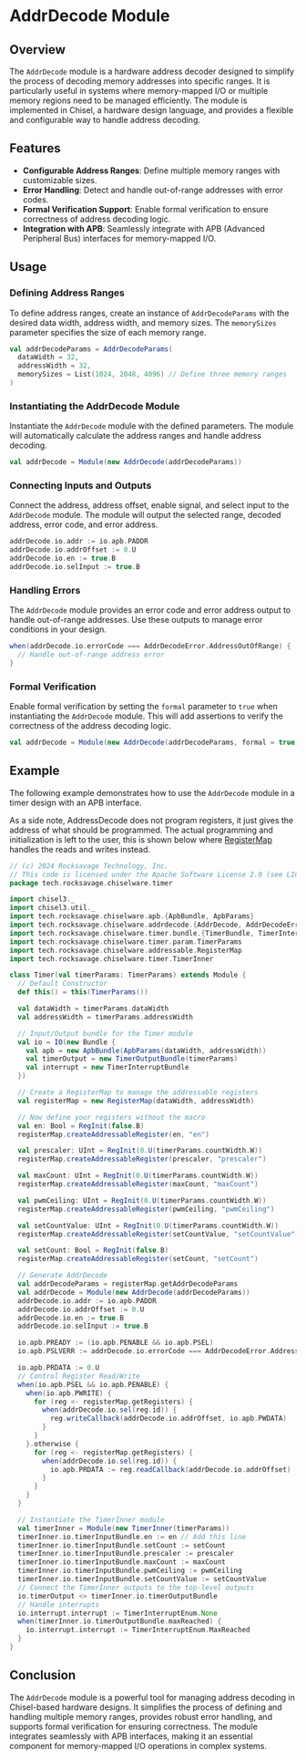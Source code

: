# AddrDecode Module

## Overview

The `AddrDecode` module is a hardware address decoder designed to simplify the process of decoding memory addresses into
specific ranges. It is particularly useful in systems where memory-mapped I/O or multiple memory regions need to be
managed efficiently. The module is implemented in Chisel, a hardware design language, and provides a flexible and
configurable way to handle address decoding.

## Features

- **Configurable Address Ranges**: Define multiple memory ranges with customizable sizes.
- **Error Handling**: Detect and handle out-of-range addresses with error codes.
- **Formal Verification Support**: Enable formal verification to ensure correctness of address decoding logic.
- **Integration with APB**: Seamlessly integrate with APB (Advanced Peripheral Bus) interfaces for memory-mapped I/O.

## Usage

### Defining Address Ranges

To define address ranges, create an instance of `AddrDecodeParams` with the desired data width, address width, and
memory sizes. The `memorySizes` parameter specifies the size of each memory range.

```scala
val addrDecodeParams = AddrDecodeParams(
  dataWidth = 32,
  addressWidth = 32,
  memorySizes = List(1024, 2048, 4096) // Define three memory ranges
)
```

### Instantiating the AddrDecode Module

Instantiate the `AddrDecode` module with the defined parameters. The module will automatically calculate the address
ranges and handle address decoding.

```scala
val addrDecode = Module(new AddrDecode(addrDecodeParams))
```

### Connecting Inputs and Outputs

Connect the address, address offset, enable signal, and select input to the `AddrDecode` module. The module will output
the selected range, decoded address, error code, and error address.

```scala
addrDecode.io.addr := io.apb.PADDR
addrDecode.io.addrOffset := 0.U
addrDecode.io.en := true.B
addrDecode.io.selInput := true.B
```

### Handling Errors

The `AddrDecode` module provides an error code and error address output to handle out-of-range addresses. Use these
outputs to manage error conditions in your design.

```scala
when(addrDecode.io.errorCode === AddrDecodeError.AddressOutOfRange) {
  // Handle out-of-range address error
}
```

### Formal Verification

Enable formal verification by setting the `formal` parameter to `true` when instantiating the `AddrDecode` module. This
will add assertions to verify the correctness of the address decoding logic.

```scala
val addrDecode = Module(new AddrDecode(addrDecodeParams, formal = true))
```

## Example

The following example demonstrates how to use the `AddrDecode` module in a timer design with an APB interface.

As a side note, AddressDecode does not program registers, it just gives the address of what should be programmed. The
actual programming and initialization is left to the user, this is shown below
where [RegisterMap](https://github.com/The-Chiselers/registermap) handles the reads and writes instead.

```scala
// (c) 2024 Rocksavage Technology, Inc.
// This code is licensed under the Apache Software License 2.0 (see LICENSE.MD)
package tech.rocksavage.chiselware.timer

import chisel3._
import chisel3.util._
import tech.rocksavage.chiselware.apb.{ApbBundle, ApbParams}
import tech.rocksavage.chiselware.addrdecode.{AddrDecode, AddrDecodeError, AddrDecodeParams}
import tech.rocksavage.chiselware.timer.bundle.{TimerBundle, TimerInterruptBundle, TimerInterruptEnum, TimerOutputBundle}
import tech.rocksavage.chiselware.timer.param.TimerParams
import tech.rocksavage.chiselware.addressable.RegisterMap
import tech.rocksavage.chiselware.timer.TimerInner

class Timer(val timerParams: TimerParams) extends Module {
  // Default Constructor
  def this() = this(TimerParams())

  val dataWidth = timerParams.dataWidth
  val addressWidth = timerParams.addressWidth

  // Input/Output bundle for the Timer module
  val io = IO(new Bundle {
    val apb = new ApbBundle(ApbParams(dataWidth, addressWidth))
    val timerOutput = new TimerOutputBundle(timerParams)
    val interrupt = new TimerInterruptBundle
  })

  // Create a RegisterMap to manage the addressable registers
  val registerMap = new RegisterMap(dataWidth, addressWidth)

  // Now define your registers without the macro
  val en: Bool = RegInit(false.B)
  registerMap.createAddressableRegister(en, "en")

  val prescaler: UInt = RegInit(0.U(timerParams.countWidth.W))
  registerMap.createAddressableRegister(prescaler, "prescaler")

  val maxCount: UInt = RegInit(0.U(timerParams.countWidth.W))
  registerMap.createAddressableRegister(maxCount, "maxCount")

  val pwmCeiling: UInt = RegInit(0.U(timerParams.countWidth.W))
  registerMap.createAddressableRegister(pwmCeiling, "pwmCeiling")

  val setCountValue: UInt = RegInit(0.U(timerParams.countWidth.W))
  registerMap.createAddressableRegister(setCountValue, "setCountValue")

  val setCount: Bool = RegInit(false.B)
  registerMap.createAddressableRegister(setCount, "setCount")

  // Generate AddrDecode
  val addrDecodeParams = registerMap.getAddrDecodeParams
  val addrDecode = Module(new AddrDecode(addrDecodeParams))
  addrDecode.io.addr := io.apb.PADDR
  addrDecode.io.addrOffset := 0.U
  addrDecode.io.en := true.B
  addrDecode.io.selInput := true.B

  io.apb.PREADY := (io.apb.PENABLE && io.apb.PSEL)
  io.apb.PSLVERR := addrDecode.io.errorCode === AddrDecodeError.AddressOutOfRange

  io.apb.PRDATA := 0.U
  // Control Register Read/Write
  when(io.apb.PSEL && io.apb.PENABLE) {
    when(io.apb.PWRITE) {
      for (reg <- registerMap.getRegisters) {
        when(addrDecode.io.sel(reg.id)) {
          reg.writeCallback(addrDecode.io.addrOffset, io.apb.PWDATA)
        }
      }
    }.otherwise {
      for (reg <- registerMap.getRegisters) {
        when(addrDecode.io.sel(reg.id)) {
          io.apb.PRDATA := reg.readCallback(addrDecode.io.addrOffset)
        }
      }
    }
  }

  // Instantiate the TimerInner module
  val timerInner = Module(new TimerInner(timerParams))
  timerInner.io.timerInputBundle.en := en // Add this line
  timerInner.io.timerInputBundle.setCount := setCount
  timerInner.io.timerInputBundle.prescaler := prescaler
  timerInner.io.timerInputBundle.maxCount := maxCount
  timerInner.io.timerInputBundle.pwmCeiling := pwmCeiling
  timerInner.io.timerInputBundle.setCountValue := setCountValue
  // Connect the TimerInner outputs to the top-level outputs
  io.timerOutput <> timerInner.io.timerOutputBundle
  // Handle interrupts
  io.interrupt.interrupt := TimerInterruptEnum.None
  when(timerInner.io.timerOutputBundle.maxReached) {
    io.interrupt.interrupt := TimerInterruptEnum.MaxReached
  }
}
```

## Conclusion

The `AddrDecode` module is a powerful tool for managing address decoding in Chisel-based hardware designs. It simplifies
the process of defining and handling multiple memory ranges, provides robust error handling, and supports formal
verification for ensuring correctness. The module integrates seamlessly with APB interfaces, making it an essential
component for memory-mapped I/O operations in complex systems.
